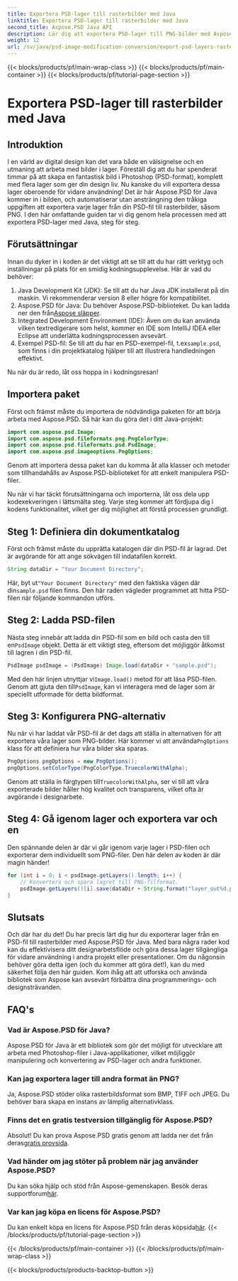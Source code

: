 ```yaml
---
title: Exportera PSD-lager till rasterbilder med Java
linktitle: Exportera PSD-lager till rasterbilder med Java
second_title: Aspose.PSD Java API
description: Lär dig att exportera PSD-lager till PNG-bilder med Aspose.PSD för Java. Lås upp sömlös filmanipulation med vår detaljerade steg-för-steg-handledning.
weight: 12
url: /sv/java/psd-image-modification-conversion/export-psd-layers-raster-images/
---
```


{{< blocks/products/pf/main-wrap-class >}}
{{< blocks/products/pf/main-container >}}
{{< blocks/products/pf/tutorial-page-section >}}

# Exportera PSD-lager till rasterbilder med Java

## Introduktion

I en värld av digital design kan det vara både en välsignelse och en utmaning att arbeta med bilder i lager. Föreställ dig att du har spenderat timmar på att skapa en fantastisk bild i Photoshop (PSD-format), komplett med flera lager som ger din design liv. Nu kanske du vill exportera dessa lager oberoende för vidare användning! Det är här Aspose.PSD för Java kommer in i bilden, och automatiserar utan ansträngning den tråkiga uppgiften att exportera varje lager från din PSD-fil till rasterbilder, såsom PNG. I den här omfattande guiden tar vi dig genom hela processen med att exportera PSD-lager med Java, steg för steg.

## Förutsättningar

Innan du dyker in i koden är det viktigt att se till att du har rätt verktyg och inställningar på plats för en smidig kodningsupplevelse. Här är vad du behöver:

1. Java Development Kit (JDK): Se till att du har Java JDK installerat på din maskin. Vi rekommenderar version 8 eller högre för kompatibilitet.
2.  Aspose.PSD för Java: Du behöver Aspose.PSD-biblioteket. Du kan ladda ner den från[Aspose släpper](https://releases.aspose.com/psd/java/). 
3. Integrated Development Environment (IDE): Även om du kan använda vilken textredigerare som helst, kommer en IDE som IntelliJ IDEA eller Eclipse att underlätta kodningsprocessen avsevärt.
4.  Exempel PSD-fil: Se till att du har en PSD-exempel-fil, t.ex`sample.psd`, som finns i din projektkatalog hjälper till att illustrera handledningen effektivt.

Nu när du är redo, låt oss hoppa in i kodningsresan!

## Importera paket

Först och främst måste du importera de nödvändiga paketen för att börja arbeta med Aspose.PSD. Så här kan du göra det i ditt Java-projekt:

```java
import com.aspose.psd.Image;
import com.aspose.psd.fileformats.png.PngColorType;
import com.aspose.psd.fileformats.psd.PsdImage;
import com.aspose.psd.imageoptions.PngOptions;
```

Genom att importera dessa paket kan du komma åt alla klasser och metoder som tillhandahålls av Aspose.PSD-biblioteket för att enkelt manipulera PSD-filer.

Nu när vi har täckt förutsättningarna och importerna, låt oss dela upp kodexekveringen i lättsmälta steg. Varje steg kommer att fördjupa dig i kodens funktionalitet, vilket ger dig möjlighet att förstå processen grundligt.

## Steg 1: Definiera din dokumentkatalog

Först och främst måste du upprätta katalogen där din PSD-fil är lagrad. Det är avgörande för att ange sökvägen till indatafilen korrekt.

```java
String dataDir = "Your Document Directory";
```

 Här, byt ut`"Your Document Directory"` med den faktiska vägen där din`sample.psd` filen finns. Den här raden vägleder programmet att hitta PSD-filen när följande kommandon utförs.

## Steg 2: Ladda PSD-filen

 Nästa steg innebär att ladda din PSD-fil som en bild och casta den till en`PsdImage` objekt. Detta är ett viktigt steg, eftersom det möjliggör åtkomst till lagren i din PSD-fil.

```java
PsdImage psdImage = (PsdImage) Image.load(dataDir + "sample.psd");
```

 Med den här linjen utnyttjar vi`Image.load()` metod för att läsa PSD-filen. Genom att gjuta den till`PsdImage`, kan vi interagera med de lager som är speciellt utformade för detta bildformat.

## Steg 3: Konfigurera PNG-alternativ

Nu när vi har laddat vår PSD-fil är det dags att ställa in alternativen för att exportera våra lager som PNG-bilder. Här kommer vi att använda`PngOptions` klass för att definiera hur våra bilder ska sparas.

```java
PngOptions pngOptions = new PngOptions();
pngOptions.setColorType(PngColorType.TruecolorWithAlpha);
```

 Genom att ställa in färgtypen till`TruecolorWithAlpha`, ser vi till att våra exporterade bilder håller hög kvalitet och transparens, vilket ofta är avgörande i designarbete.

## Steg 4: Gå igenom lager och exportera var och en

Den spännande delen är där vi går igenom varje lager i PSD-filen och exporterar dem individuellt som PNG-filer. Den här delen av koden är där magin händer!

```java
for (int i = 0; i < psdImage.getLayers().length; i++) {
    // Konvertera och spara lagret till PNG-filformat.
    psdImage.getLayers()[i].save(dataDir + String.format("layer_out%d.png", i + 1), pngOptions);
}
```

## Slutsats

Och där har du det! Du har precis lärt dig hur du exporterar lager från en PSD-fil till rasterbilder med Aspose.PSD för Java. Med bara några rader kod kan du effektivisera ditt designarbetsflöde och göra dessa lager tillgängliga för vidare användning i andra projekt eller presentationer. Om du någonsin behöver göra detta igen (och du kommer att göra det!), kan du med säkerhet följa den här guiden. Kom ihåg att att utforska och använda bibliotek som Aspose kan avsevärt förbättra dina programmerings- och designsträvanden.

## FAQ's

### Vad är Aspose.PSD för Java?
Aspose.PSD för Java är ett bibliotek som gör det möjligt för utvecklare att arbeta med Photoshop-filer i Java-applikationer, vilket möjliggör manipulering och konvertering av PSD-lager och andra funktioner.

### Kan jag exportera lager till andra format än PNG?
Ja, Aspose.PSD stöder olika rasterbildsformat som BMP, TIFF och JPEG. Du behöver bara skapa en instans av lämplig alternativklass.

### Finns det en gratis testversion tillgänglig för Aspose.PSD?
 Absolut! Du kan prova Aspose.PSD gratis genom att ladda ner det från deras[gratis provsida](https://releases.aspose.com/).

### Vad händer om jag stöter på problem när jag använder Aspose.PSD?
Du kan söka hjälp och stöd från Aspose-gemenskapen. Besök deras supportforum[här](https://forum.aspose.com/c/psd/34).

### Var kan jag köpa en licens för Aspose.PSD?
 Du kan enkelt köpa en licens för Aspose.PSD från deras köpsida[här](https://purchase.aspose.com/buy).
{{< /blocks/products/pf/tutorial-page-section >}}

{{< /blocks/products/pf/main-container >}}
{{< /blocks/products/pf/main-wrap-class >}}

{{< blocks/products/products-backtop-button >}}
